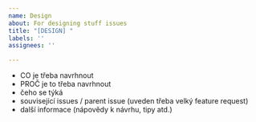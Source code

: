```yaml
---
name: Design
about: For designing stuff issues
title: "[DESIGN] "
labels: ''
assignees: ''

---
```


- CO je třeba navrhnout
- PROČ je to třeba navrhnout
- čeho se týká
- související issues / parent issue (uveden třeba velký feature request)
- další informace (nápovědy k návrhu, tipy atd.)

